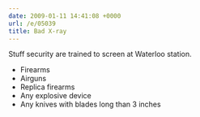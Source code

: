 ```yaml
---
date: 2009-01-11 14:41:08 +0000
url: /e/05039
title: Bad X-ray
---
```



Stuff security are trained to screen at Waterloo station.

* Firearms
* Airguns
* Replica firearms
* Any explosive device
* Any knives with blades long than 3 inches
